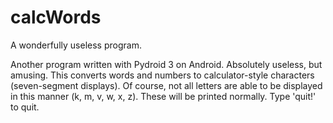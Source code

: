 # calcWords
A wonderfully useless program.

Another program written with Pydroid 3 on Android. Absolutely useless, but amusing.
This converts words and numbers to calculator-style characters (seven-segment displays). Of course, not all letters are able to be displayed in this manner (k, m, v, w, x, z). 
These will be printed normally.
Type 'quit!' to quit.
